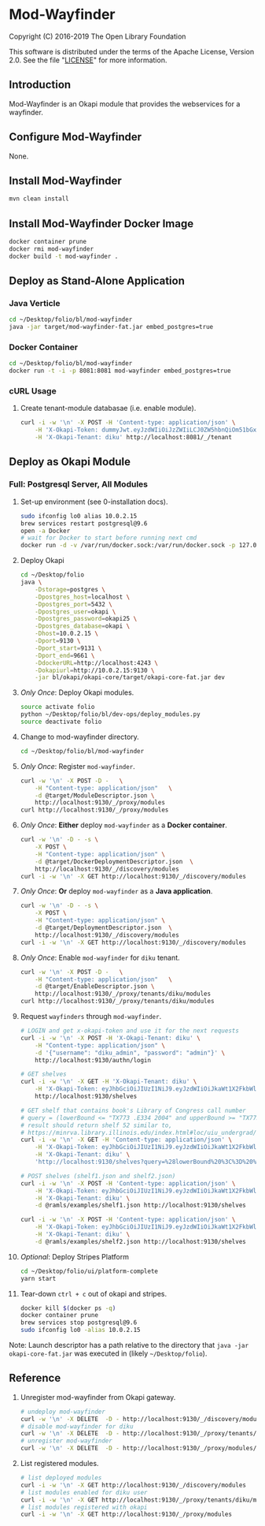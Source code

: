 # Mod-Wayfinder

Copyright (C) 2016-2019 The Open Library Foundation

This software is distributed under the terms of the Apache License,
Version 2.0. See the file "[LICENSE](LICENSE)" for more information.

## Introduction

Mod-Wayfinder is an Okapi module that provides the webservices for a wayfinder.

## Configure Mod-Wayfinder

None.

## Install Mod-Wayfinder

```bash
mvn clean install
```

## Install Mod-Wayfinder Docker Image

```bash
docker container prune
docker rmi mod-wayfinder
docker build -t mod-wayfinder .
```

## Deploy as Stand-Alone Application

### Java Verticle

```bash
cd ~/Desktop/folio/bl/mod-wayfinder
java -jar target/mod-wayfinder-fat.jar embed_postgres=true
```

### Docker Container

```bash
cd ~/Desktop/folio/bl/mod-wayfinder
docker run -t -i -p 8081:8081 mod-wayfinder embed_postgres=true
```

### cURL Usage

1. Create tenant-module databasae (i.e. enable module).

    ```bash
    curl -i -w '\n' -X POST -H 'Content-type: application/json' \
        -H 'X-Okapi-Token: dummyJwt.eyJzdWIiOiJzZWIiLCJ0ZW5hbnQiOm51bGx9.sig' \
        -H 'X-Okapi-Tenant: diku' http://localhost:8081/_/tenant
    ```

## Deploy as Okapi Module

### Full: Postgresql Server, All Modules

1. Set-up environment (see 0-installation docs).

    ```bash
    sudo ifconfig lo0 alias 10.0.2.15
    brew services restart postgresql@9.6
    open -a Docker
    # wait for Docker to start before running next cmd
    docker run -d -v /var/run/docker.sock:/var/run/docker.sock -p 127.0.0.1:4243:4243 bobrik/socat TCP-LISTEN:4243,fork UNIX-CONNECT:/var/run/docker.sock
    ```

1. Deploy Okapi

    ```bash
    cd ~/Desktop/folio
    java \
        -Dstorage=postgres \
        -Dpostgres_host=localhost \
        -Dpostgres_port=5432 \
        -Dpostgres_user=okapi \
        -Dpostgres_password=okapi25 \
        -Dpostgres_database=okapi \
        -Dhost=10.0.2.15 \
        -Dport=9130 \
        -Dport_start=9131 \
        -Dport_end=9661 \
        -DdockerURL=http://localhost:4243 \
        -Dokapiurl=http://10.0.2.15:9130 \
        -jar bl/okapi/okapi-core/target/okapi-core-fat.jar dev
    ```

1. *Only Once*: Deploy Okapi modules.

    ```bash
    source activate folio
    python ~/Desktop/folio/bl/dev-ops/deploy_modules.py
    source deactivate folio
    ```

1. Change to mod-wayfinder directory.

    ```bash
    cd ~/Desktop/folio/bl/mod-wayfinder
    ```

1. *Only Once*: Register `mod-wayfinder`.

    ```bash
    curl -w '\n' -X POST -D -   \
        -H "Content-type: application/json"   \
        -d @target/ModuleDescriptor.json \
        http://localhost:9130/_/proxy/modules
    curl http://localhost:9130/_/proxy/modules
    ```

1. *Only Once*: **Either** deploy `mod-wayfinder` as a **Docker container**.

    ```bash
    curl -w '\n' -D - -s \
        -X POST \
        -H "Content-type: application/json" \
        -d @target/DockerDeploymentDescriptor.json  \
        http://localhost:9130/_/discovery/modules
    curl -i -w '\n' -X GET http://localhost:9130/_/discovery/modules
    ```

1. *Only Once*: **Or** deploy `mod-wayfinder` as a **Java application**.

    ```bash
    curl -w '\n' -D - -s \
        -X POST \
        -H "Content-type: application/json" \
        -d @target/DeploymentDescriptor.json  \
        http://localhost:9130/_/discovery/modules
    curl -i -w '\n' -X GET http://localhost:9130/_/discovery/modules
    ```

1. *Only Once*: Enable `mod-wayfinder` for `diku` tenant.

    ```bash
    curl -w '\n' -X POST -D -   \
        -H "Content-type: application/json"   \
        -d @target/EnableDescriptor.json \
        http://localhost:9130/_/proxy/tenants/diku/modules
    curl http://localhost:9130/_/proxy/tenants/diku/modules
    ```

1. Request `wayfinders` through `mod-wayfinder`.

    ```bash
    # LOGIN and get x-okapi-token and use it for the next requests
    curl -i -w '\n' -X POST -H 'X-Okapi-Tenant: diku' \
        -H "Content-type: application/json" \
        -d '{"username": "diku_admin", "password": "admin"}' \
        http://localhost:9130/authn/login

    # GET shelves
    curl -i -w '\n' -X GET -H 'X-Okapi-Tenant: diku' \
        -H 'X-Okapi-Token: eyJhbGciOiJIUzI1NiJ9.eyJzdWIiOiJkaWt1X2FkbWluIiwidXNlcl9pZCI6IjM4YmNlODAyLTA3MGItNWExNC1iMGNlLTQzMjgwZjVmNjQyMiIsImlhdCI6MTU1NTQ0MjYzOSwidGVuYW50IjoiZGlrdSJ9.YibK5wWfXgHboeScvUET-vE8Tl9eIKWeH82zUd1ecnU' \
        http://localhost:9130/shelves

    # GET shelf that contains book's Library of Congress call number
    # query = (lowerBound <= "TX773 .E334 2004" and upperBound >= "TX773 .E334 2004" and permanentLocationId = fcd64ce1-6995-48f0-840e-89ffa2288371)
    # result should return shelf 52 similar to,
    # https://minrva.library.illinois.edu/index.html#loc/uiu_undergrad/apple/uiu_5999841/Book
    curl -i -w '\n' -X GET -H 'Content-type: application/json' \
        -H 'X-Okapi-Token: eyJhbGciOiJIUzI1NiJ9.eyJzdWIiOiJkaWt1X2FkbWluIiwidXNlcl9pZCI6IjM4YmNlODAyLTA3MGItNWExNC1iMGNlLTQzMjgwZjVmNjQyMiIsImlhdCI6MTU1MzkxNDkyMywidGVuYW50IjoiZGlrdSJ9.GqwGR6ML8nNOrxlQXbBgMpHS8xqz4OgncIIJdOqUfuk' \
        -H 'X-Okapi-Tenant: diku' \
        'http://localhost:9130/shelves?query=%28lowerBound%20%3C%3D%20%22TX773%20.E334%202004%22%20and%20upperBound%20%3E%3D%20%22TX773%20.E334%202004%22%20and%20permanentLocationId%20%3D%20fcd64ce1-6995-48f0-840e-89ffa2288371%29'

    # POST shelves (shelf1.json and shelf2.json)
    curl -i -w '\n' -X POST -H 'Content-type: application/json' \
        -H 'X-Okapi-Token: eyJhbGciOiJIUzI1NiJ9.eyJzdWIiOiJkaWt1X2FkbWluIiwidXNlcl9pZCI6IjM4YmNlODAyLTA3MGItNWExNC1iMGNlLTQzMjgwZjVmNjQyMiIsImlhdCI6MTU1MzkxNDkyMywidGVuYW50IjoiZGlrdSJ9.GqwGR6ML8nNOrxlQXbBgMpHS8xqz4OgncIIJdOqUfuk' \
        -H 'X-Okapi-Tenant: diku' \
        -d @ramls/examples/shelf1.json http://localhost:9130/shelves

    curl -i -w '\n' -X POST -H 'Content-type: application/json' \
        -H 'X-Okapi-Token: eyJhbGciOiJIUzI1NiJ9.eyJzdWIiOiJkaWt1X2FkbWluIiwidXNlcl9pZCI6IjM4YmNlODAyLTA3MGItNWExNC1iMGNlLTQzMjgwZjVmNjQyMiIsImlhdCI6MTU1MzkxNDkyMywidGVuYW50IjoiZGlrdSJ9.GqwGR6ML8nNOrxlQXbBgMpHS8xqz4OgncIIJdOqUfuk' \
        -H 'X-Okapi-Tenant: diku' \
        -d @ramls/examples/shelf2.json http://localhost:9130/shelves
    ```

1. *Optional*: Deploy Stripes Platform

    ```bash
    cd ~/Desktop/folio/ui/platform-complete
    yarn start
    ```

1. Tear-down
    `ctrl + c` out of okapi and stripes.

    ```bash
    docker kill $(docker ps -q)
    docker container prune
    brew services stop postgresql@9.6
    sudo ifconfig lo0 -alias 10.0.2.15
    ```

Note: Launch descriptor has a path relative to the directory that `java -jar okapi-core-fat.jar` was executed in (likely `~/Desktop/folio`).

## Reference

1. Unregister mod-wayfinder from Okapi gateway.

    ```bash
    # undeploy mod-wayfinder
    curl -w '\n' -X DELETE  -D - http://localhost:9130/_/discovery/modules/mod-wayfinder-1.0.0/10.0.2.15-9144
    # disable mod-wayfinder for diku
    curl -w '\n' -X DELETE  -D - http://localhost:9130/_/proxy/tenants/diku/modules/mod-wayfinder-1.0.0
    # unregister mod-wayfinder
    curl -w '\n' -X DELETE  -D - http://localhost:9130/_/proxy/modules/mod-wayfinder-1.0.0
    ```

1. List registered modules.

    ```bash
    # list deployed modules
    curl -i -w '\n' -X GET http://localhost:9130/_/discovery/modules
    # list modules enabled for diku user
    curl -i -w '\n' -X GET http://localhost:9130/_/proxy/tenants/diku/modules
    # list modules registered with okapi
    curl -i -w '\n' -X GET http://localhost:9130/_/proxy/modules
    ```
